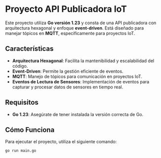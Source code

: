 # Proyecto API Publicadora IoT

Este proyecto utiliza **Go versión 1.23** y consta de una API publicadora con arquitectura hexagonal y enfoque **event-driven**. Está diseñado para manejar tópicos en **MQTT**, específicamente para proyectos IoT.

## Características
- **Arquitectura Hexagonal**: Facilita la mantenibilidad y escalabilidad del código.
- **Event-Driven**: Permite la gestión eficiente de eventos.
- **MQTT**: Manejo de tópicos para comunicación en proyectos IoT.
- **Eventos de Lectura de Sensores**: Implementación de eventos para capturar y procesar datos de sensores en tiempo real.

## Requisitos
- **Go 1.23**: Asegúrate de tener instalada la versión correcta de Go.

## Cómo Funciona
Para ejecutar el proyecto, utiliza el siguiente comando:

```sh
go run main.go
